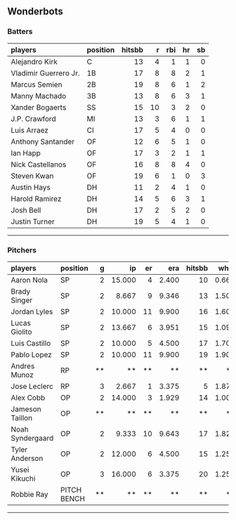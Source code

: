 ## Wonderbots

### Batters

 
|players               |position | hitsbb|  r| rbi| hr| sb| 
|:---------------------|:--------|------:|--:|---:|--:|--:| 
|Alejandro Kirk        |C        |     13|  4|   1|  1|  0| 
|Vladimir Guerrero Jr. |1B       |     17|  8|   8|  2|  1| 
|Marcus Semien         |2B       |     19|  8|   6|  1|  2| 
|Manny Machado         |3B       |     13|  8|   6|  3|  1| 
|Xander Bogaerts       |SS       |     15| 10|   3|  2|  0| 
|J.P. Crawford         |MI       |     13|  3|   6|  1|  1| 
|Luis Arraez           |CI       |     17|  5|   4|  0|  0| 
|Anthony Santander     |OF       |     12|  6|   5|  1|  0| 
|Ian Happ              |OF       |     17|  3|   2|  1|  1| 
|Nick Castellanos      |OF       |     16|  8|   8|  4|  0| 
|Steven Kwan           |OF       |     19|  6|   1|  0|  3| 
|Austin Hays           |DH       |     11|  2|   4|  1|  0| 
|Harold Ramirez        |DH       |     14|  5|   6|  3|  1| 
|Josh Bell             |DH       |     17|  2|   5|  2|  0| 
|Justin Turner         |DH       |     19|  5|   4|  1|  0| 


* * *

### Pitchers

 
|players          |position    |  g|     ip| er|   era| hitsbb|  whip| so|  w| sv| 
|:----------------|:-----------|--:|------:|--:|-----:|------:|-----:|--:|--:|--:| 
|Aaron Nola       |SP          |  2| 15.000|  4| 2.400|     10| 0.667|  9|  1|  0| 
|Brady Singer     |SP          |  2|  8.667|  9| 9.346|     13| 1.500| 10|  1|  0| 
|Jordan Lyles     |SP          |  2| 10.000| 11| 9.900|     16| 1.600|  9|  0|  0| 
|Lucas Giolito    |SP          |  2| 13.667|  6| 3.951|     15| 1.098| 11|  0|  0| 
|Luis Castillo    |SP          |  2| 10.000|  5| 4.500|     17| 1.700| 12|  0|  0| 
|Pablo Lopez      |SP          |  2| 10.000| 11| 9.900|     19| 1.900| 13|  1|  0| 
|Andres Munoz     |RP          | **|     **| **|    **|     **|    **| **| **| **| 
|Jose Leclerc     |RP          |  3|  2.667|  1| 3.375|      5| 1.875|  4|  0|  0| 
|Alex Cobb        |OP          |  2| 14.000|  3| 1.929|     14| 1.000| 11|  1|  0| 
|Jameson Taillon  |OP          | **|     **| **|    **|     **|    **| **| **| **| 
|Noah Syndergaard |OP          |  2|  9.333| 10| 9.643|     17| 1.821|  2|  1|  0| 
|Tyler Anderson   |OP          |  2| 12.000|  6| 4.500|     15| 1.250|  8|  0|  0| 
|Yusei Kikuchi    |OP          |  3| 16.000|  6| 3.375|     20| 1.250| 13|  2|  0| 
|Robbie Ray       |PITCH BENCH | **|     **| **|    **|     **|    **| **| **| **| 


* * *


